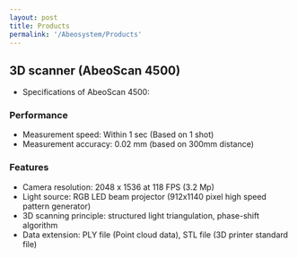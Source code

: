 ```yaml
---
layout: post
title: Products
permalink: '/Abeosystem/Products'
---
```


## 3D scanner (AbeoScan 4500)
- Specifications of AbeoScan 4500:

### Performance
- Measurement speed: Within 1 sec (Based on 1 shot)
- Measurement accuracy: 0.02 mm (based on 300mm distance)

### Features
- Camera resolution: 2048 x 1536 at 118 FPS (3.2 Mp)
- Light source: RGB LED beam projector (912x1140 pixel high speed pattern generator)
- 3D scanning principle: structured light triangulation, phase-shift algorithm
- Data extension: PLY file (Point cloud data), STL file (3D printer standard file)